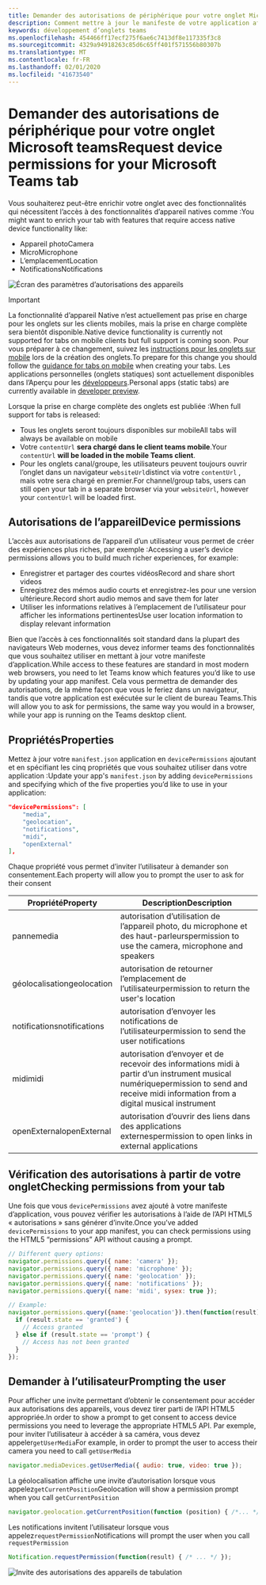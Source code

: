 ```yaml
---
title: Demander des autorisations de périphérique pour votre onglet Microsoft teams
description: Comment mettre à jour le manifeste de votre application afin de demander l’accès aux fonctionnalités natives qui requièrent généralement le consentement de l’utilisateur
keywords: développement d’onglets teams
ms.openlocfilehash: 454466ff17ecf275f6ae6c7413df8e117335f3c8
ms.sourcegitcommit: 4329a94918263c85d6c65ff401f571556b80307b
ms.translationtype: MT
ms.contentlocale: fr-FR
ms.lasthandoff: 02/01/2020
ms.locfileid: "41673540"
---
```

# <a name="request-device-permissions-for-your-microsoft-teams-tab"></a><span data-ttu-id="10774-104">Demander des autorisations de périphérique pour votre onglet Microsoft teams</span><span class="sxs-lookup"><span data-stu-id="10774-104">Request device permissions for your Microsoft Teams tab</span></span>

<span data-ttu-id="10774-105">Vous souhaiterez peut-être enrichir votre onglet avec des fonctionnalités qui nécessitent l’accès à des fonctionnalités d’appareil natives comme :</span><span class="sxs-lookup"><span data-stu-id="10774-105">You might want to enrich your tab with features that require access native device functionality like:</span></span>

* <span data-ttu-id="10774-106">Appareil photo</span><span class="sxs-lookup"><span data-stu-id="10774-106">Camera</span></span>
* <span data-ttu-id="10774-107">Micro</span><span class="sxs-lookup"><span data-stu-id="10774-107">Microphone</span></span>
* <span data-ttu-id="10774-108">L’emplacement</span><span class="sxs-lookup"><span data-stu-id="10774-108">Location</span></span>
* <span data-ttu-id="10774-109">Notifications</span><span class="sxs-lookup"><span data-stu-id="10774-109">Notifications</span></span>

![Écran des paramètres d’autorisations des appareils](~/assets/images/tabs/device-permissions.png)

> [!IMPORTANT]
> <span data-ttu-id="10774-111">La fonctionnalité d’appareil Native n’est actuellement pas prise en charge pour les onglets sur les clients mobiles, mais la prise en charge complète sera bientôt disponible.</span><span class="sxs-lookup"><span data-stu-id="10774-111">Native device functionality is currently not supported for tabs on mobile clients but full support is coming soon.</span></span> <span data-ttu-id="10774-112">Pour vous préparer à ce changement, suivez les [instructions pour les onglets sur mobile](~/tabs/design/tabs-mobile.md) lors de la création des onglets.</span><span class="sxs-lookup"><span data-stu-id="10774-112">To prepare for this change you should follow the [guidance for tabs on mobile](~/tabs/design/tabs-mobile.md) when creating your tabs.</span></span> <span data-ttu-id="10774-113">Les applications personnelles (onglets statiques) sont actuellement disponibles dans l’Aperçu pour les [développeurs](~/resources/dev-preview/developer-preview-intro.md).</span><span class="sxs-lookup"><span data-stu-id="10774-113">Personal apps (static tabs) are currently available in [developer preview](~/resources/dev-preview/developer-preview-intro.md).</span></span>
>
> <span data-ttu-id="10774-114">Lorsque la prise en charge complète des onglets est publiée :</span><span class="sxs-lookup"><span data-stu-id="10774-114">When full support for tabs is released:</span></span>
>
> * <span data-ttu-id="10774-115">Tous les onglets seront toujours disponibles sur mobile</span><span class="sxs-lookup"><span data-stu-id="10774-115">All tabs will always be available on mobile</span></span>
> * <span data-ttu-id="10774-116">Votre `contentUrl` **sera chargé dans le client teams mobile**.</span><span class="sxs-lookup"><span data-stu-id="10774-116">Your `contentUrl` **will be loaded in the mobile Teams client**.</span></span>
> * <span data-ttu-id="10774-117">Pour les onglets canal/groupe, les utilisateurs peuvent toujours ouvrir l’onglet dans un navigateur `websiteUrl`distinct via votre `contentUrl` , mais votre sera chargé en premier.</span><span class="sxs-lookup"><span data-stu-id="10774-117">For channel/group tabs, users can still open your tab in a separate browser via your `websiteUrl`, however your `contentUrl` will be loaded first.</span></span>  

## <a name="device-permissions"></a><span data-ttu-id="10774-118">Autorisations de l’appareil</span><span class="sxs-lookup"><span data-stu-id="10774-118">Device permissions</span></span>

<span data-ttu-id="10774-119">L’accès aux autorisations de l’appareil d’un utilisateur vous permet de créer des expériences plus riches, par exemple :</span><span class="sxs-lookup"><span data-stu-id="10774-119">Accessing a user’s device permissions allows you to build much richer experiences, for example:</span></span>

* <span data-ttu-id="10774-120">Enregistrer et partager des courtes vidéos</span><span class="sxs-lookup"><span data-stu-id="10774-120">Record and share short videos</span></span>
* <span data-ttu-id="10774-121">Enregistrez des mémos audio courts et enregistrez-les pour une version ultérieure.</span><span class="sxs-lookup"><span data-stu-id="10774-121">Record short audio memos and save them for later</span></span>
* <span data-ttu-id="10774-122">Utiliser les informations relatives à l’emplacement de l’utilisateur pour afficher les informations pertinentes</span><span class="sxs-lookup"><span data-stu-id="10774-122">Use user location information to display relevant information</span></span>

<span data-ttu-id="10774-123">Bien que l’accès à ces fonctionnalités soit standard dans la plupart des navigateurs Web modernes, vous devez informer teams des fonctionnalités que vous souhaitez utiliser en mettant à jour votre manifeste d’application.</span><span class="sxs-lookup"><span data-stu-id="10774-123">While access to these features are standard in most modern web browsers, you need to let Teams know which features you’d like to use by updating your app manifest.</span></span> <span data-ttu-id="10774-124">Cela vous permettra de demander des autorisations, de la même façon que vous le feriez dans un navigateur, tandis que votre application est exécutée sur le client de bureau Teams.</span><span class="sxs-lookup"><span data-stu-id="10774-124">This will allow you to ask for permissions, the same way you would in a browser, while your app is running on the Teams desktop client.</span></span>

## <a name="properties"></a><span data-ttu-id="10774-125">Propriétés</span><span class="sxs-lookup"><span data-stu-id="10774-125">Properties</span></span>

<span data-ttu-id="10774-126">Mettez à jour votre `manifest.json` application en `devicePermissions` ajoutant et en spécifiant les cinq propriétés que vous souhaitez utiliser dans votre application :</span><span class="sxs-lookup"><span data-stu-id="10774-126">Update your app's `manifest.json` by adding `devicePermissions` and specifying which of the five properties you’d like to use in your application:</span></span>

``` json
"devicePermissions": [
    "media",
    "geolocation",
    "notifications",
    "midi",
    "openExternal"
],
```

<span data-ttu-id="10774-127">Chaque propriété vous permet d’inviter l’utilisateur à demander son consentement.</span><span class="sxs-lookup"><span data-stu-id="10774-127">Each property will allow you to prompt the user to ask for their consent</span></span>

| <span data-ttu-id="10774-128">Propriété</span><span class="sxs-lookup"><span data-stu-id="10774-128">Property</span></span>      | <span data-ttu-id="10774-129">Description</span><span class="sxs-lookup"><span data-stu-id="10774-129">Description</span></span>   |
| --- | --- |
| <span data-ttu-id="10774-130">panne</span><span class="sxs-lookup"><span data-stu-id="10774-130">media</span></span>         | <span data-ttu-id="10774-131">autorisation d’utilisation de l’appareil photo, du microphone et des haut-parleurs</span><span class="sxs-lookup"><span data-stu-id="10774-131">permission to use the camera, microphone and speakers</span></span> |
| <span data-ttu-id="10774-132">géolocalisation</span><span class="sxs-lookup"><span data-stu-id="10774-132">geolocation</span></span>   | <span data-ttu-id="10774-133">autorisation de retourner l’emplacement de l’utilisateur</span><span class="sxs-lookup"><span data-stu-id="10774-133">permission to return the user's location</span></span>      |
| <span data-ttu-id="10774-134">notifications</span><span class="sxs-lookup"><span data-stu-id="10774-134">notifications</span></span> | <span data-ttu-id="10774-135">autorisation d’envoyer les notifications de l’utilisateur</span><span class="sxs-lookup"><span data-stu-id="10774-135">permission to send the user notifications</span></span>      |
| <span data-ttu-id="10774-136">midi</span><span class="sxs-lookup"><span data-stu-id="10774-136">midi</span></span>          | <span data-ttu-id="10774-137">autorisation d’envoyer et de recevoir des informations midi à partir d’un instrument musical numérique</span><span class="sxs-lookup"><span data-stu-id="10774-137">permission to send and receive midi information from a digital musical instrument</span></span>   |
| <span data-ttu-id="10774-138">openExternal</span><span class="sxs-lookup"><span data-stu-id="10774-138">openExternal</span></span>  | <span data-ttu-id="10774-139">autorisation d’ouvrir des liens dans des applications externes</span><span class="sxs-lookup"><span data-stu-id="10774-139">permission to open links in external applications</span></span>  |

## <a name="checking-permissions-from-your-tab"></a><span data-ttu-id="10774-140">Vérification des autorisations à partir de votre onglet</span><span class="sxs-lookup"><span data-stu-id="10774-140">Checking permissions from your tab</span></span>

<span data-ttu-id="10774-141">Une fois que vous `devicePermissions` avez ajouté à votre manifeste d’application, vous pouvez vérifier les autorisations à l’aide de l’API HTML5 « autorisations » sans générer d’invite.</span><span class="sxs-lookup"><span data-stu-id="10774-141">Once you’ve added `devicePermissions` to your app manifest, you can check permissions using the HTML5 “permissions” API without causing a prompt.</span></span>

``` Javascript
// Different query options:
navigator.permissions.query({ name: 'camera' });
navigator.permissions.query({ name: 'microphone' });
navigator.permissions.query({ name: 'geolocation' });
navigator.permissions.query({ name: 'notifications' });
navigator.permissions.query({ name: 'midi', sysex: true });

// Example:
navigator.permissions.query({name:'geolocation'}).then(function(result) {
  if (result.state == 'granted') {
    // Access granted
  } else if (result.state == 'prompt') {
    // Access has not been granted
  }
});
```

## <a name="prompting-the-user"></a><span data-ttu-id="10774-142">Demander à l’utilisateur</span><span class="sxs-lookup"><span data-stu-id="10774-142">Prompting the user</span></span>

<span data-ttu-id="10774-143">Pour afficher une invite permettant d’obtenir le consentement pour accéder aux autorisations des appareils, vous devez tirer parti de l’API HTML5 appropriée.</span><span class="sxs-lookup"><span data-stu-id="10774-143">In order to show a prompt to get consent to access device permissions you need to leverage the appropriate HTML5 API.</span></span> <span data-ttu-id="10774-144">Par exemple, pour inviter l’utilisateur à accéder à sa caméra, vous devez appeler`getUserMedia`</span><span class="sxs-lookup"><span data-stu-id="10774-144">For example, in order to prompt the user to access their camera you need to call `getUserMedia`</span></span>

```Javascript
navigator.mediaDevices.getUserMedia({ audio: true, video: true });
```

<span data-ttu-id="10774-145">La géolocalisation affiche une invite d’autorisation lorsque vous appelez`getCurrentPosition`</span><span class="sxs-lookup"><span data-stu-id="10774-145">Geolocation will  show a permission prompt when you call `getCurrentPosition`</span></span>

```Javascript
navigator.geolocation.getCurrentPosition(function (position) { /*... */ });
```

<span data-ttu-id="10774-146">Les notifications invitent l’utilisateur lorsque vous appelez`requestPermission`</span><span class="sxs-lookup"><span data-stu-id="10774-146">Notifications will prompt the user when you call `requestPermission`</span></span>

```Javascript
Notification.requestPermission(function(result) { /* ... */ });
```

![Invite des autorisations des appareils de tabulation](~/assets/images/tabs/device-permissions-prompt.png)